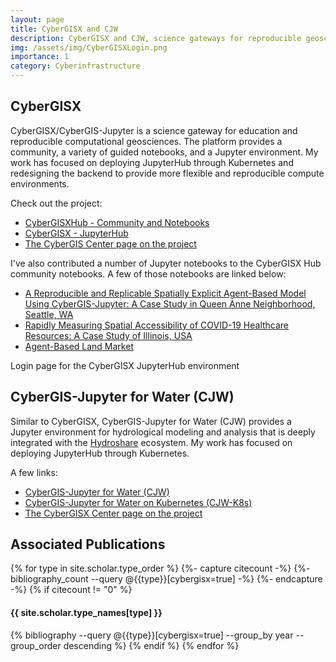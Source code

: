```yaml
---
layout: page
title: CyberGISX and CJW
description: CyberGISX and CJW, science gateways for reproducible geoscience
img: /assets/img/CyberGISXLogin.png
importance: 1
category: Cyberinfrastructure
---
```


## CyberGISX

CyberGISX/CyberGIS-Jupyter is a science gateway for education and reproducible computational geosciences. The platform provides a community, a variety of guided notebooks, and a Jupyter environment. My work has focused on deploying JupyterHub through Kubernetes and redesigning the backend to provide more flexible and reproducible compute environments.

Check out the project:

* [CyberGISXHub - Community and Notebooks](https://cybergisxhub.cigi.illinois.edu/)
* [CyberGISX - JupyterHub](https://cybergisx.cigi.illinois.edu/hub/login)
* [The CyberGIS Center page on the project](https://cybergis.illinois.edu/project/cybergis-jupyter/)

I've also contributed a number of Jupyter notebooks to the CyberGISX Hub community notebooks. A few of those notebooks are linked below:

* [A Reproducible and Replicable Spatially Explicit Agent-Based Model Using CyberGIS-Jupyter: A Case Study in Queen Anne Neighborhood, Seattle, WA](https://cybergisxhub.cigi.illinois.edu/notebook/a-reproducible-and-replicable-spatially-explicit-agent-based-model-using-cybergis-jupyter-a-case-study-in-queen-anne-neighborhood-seattle-wa/)
* [Rapidly Measuring Spatial Accessibility of COVID-19 Healthcare Resources: A Case Study of Illinois, USA](https://cybergisxhub.cigi.illinois.edu/notebook/rapidly-measuring-spatial-accessibility-of-covid-19-healthcare-resources-a-case-study-of-illinois-usa/)
* [Agent-Based Land Market](https://cybergisxhub.cigi.illinois.edu/notebook/agent-based-land-market/)

<div class="row">
    <div class="col-sm mt-3 mt-md-0">
        <img class="img-fluid rounded z-depth-1" src="{{ '/assets/img/CyberGISXLogin.png' | relative_url }}" alt="" title="CyberGISX Login Page"/>
    </div>
</div>
<div class="caption">
    Login page for the CyberGISX JupyterHub environment
</div>

## CyberGIS-Jupyter for Water (CJW)

Similar to CyberGISX, CyberGIS-Jupyter for Water (CJW) provides a Jupyter environment for hydrological modeling and analysis that is deeply integrated with the [Hydroshare](https://www.hydroshare.org/) ecosystem. My work has focused on deploying JupyterHub through Kubernetes.

A few links:

* [CyberGIS-Jupyter for Water (CJW)](https://go.illinois.edu/cybergis-jupyter-water/)
* [CyberGIS-Jupyter for Water on Kubernetes (CJW-K8s)](http://go.illinois.edu/cjw-k8s)
* [The CyberGISX Center page on the project](https://cybergis.illinois.edu/project/cybergis-hydroshare/)

## Associated Publications

<div class="publications">
{% for type in site.scholar.type_order %}
  {%- capture citecount -%}
  {%- bibliography_count --query @{{type}}[cybergisx=true] -%}
  {%- endcapture -%}
  {% if citecount != "0"  %}
    <h4>{{ site.scholar.type_names[type] }}</h4>
    {% bibliography --query @{{type}}[cybergisx=true] --group_by year --group_order descending %}
  {% endif %}
{% endfor %}
</div>